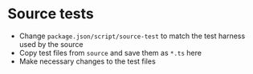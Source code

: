 # Source tests
- Change `package.json/script/source-test` to match the test harness used by the source
- Copy test files from `source` and save them as `*.ts` here
- Make necessary changes to the test files
